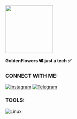 <img src="https://github.com/GoldenFllowers/WE-ARE-FSOCIETY-/blob/a096afb26f64eb8543554799298e17c05bc7a186/IMG_20250623_012211_231.jpg" width="150"/>

**GoldenFlowers 🕊 just a tech ✅**

### CONNECT WITH ME:

[![Instagram](https://img.shields.io/badge/Instagram-Golden%20Flowers-E4405F?style=for-the-badge&logo=instagram&logoColor=white)](https://www.instagram.com/goldenfllowers?igsh=bWt3MHV3ZTYwMXg1)
[![Telegram](https://img.shields.io/badge/Telegram-GoldenFlowers-26A5E4?style=for-the-badge&logo=telegram&logoColor=white)](https://t.me/GoldenFllowers)

### TOOLS:

![Linux](https://img.shields.io/badge/Linux-GoldenFlowers-000?style=for-the-badge&logo=linux&logoColor=white)
